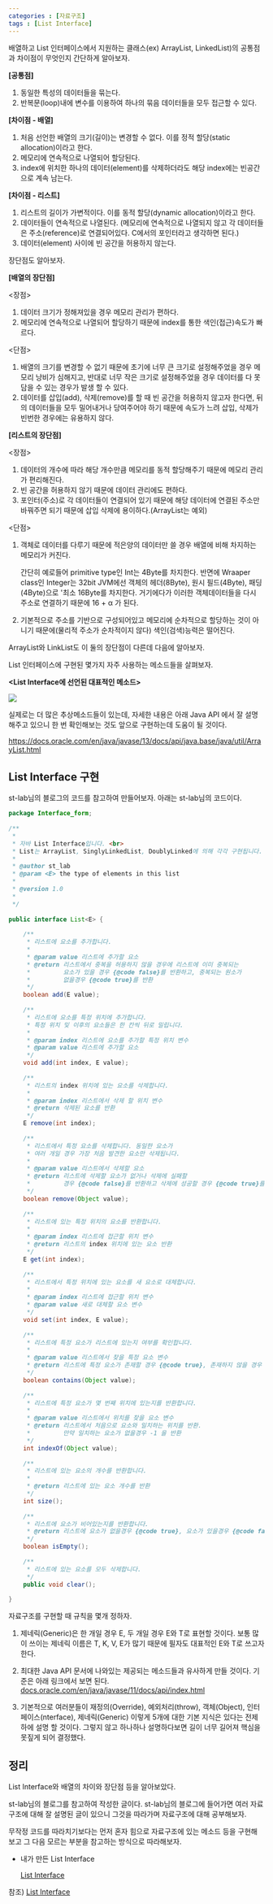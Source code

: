 ```yaml
---
categories : [자료구조]
tags : [List Interface]
---
```


배열하고 List 인터페이스에서 지원하는 클래스(ex) ArrayList, LinkedList)의 공통점과 차이점이 무엇인지 간단하게 알아보자.

**[공통점]**

1. 동일한 특성의 데이터들을 묶는다.
2. 반복문(loop)내에 변수를 이용하여 하나의 묶음 데이터들을 모두 접근할 수 있다.

**[차이점 - 배열]**

1. 처음 선언한 배열의 크기(길이)는 변경할 수 없다. 이를 정적 할당(static allocation)이라고 한다.
2. 메모리에 연속적으로 나열되어 할당된다.
3. index에 위치한 하나의 데이터(element)를 삭제하더라도 해당 index에는 빈공간으로 계속 남는다. 

**[차이점 - 리스트]**

1. 리스트의 길이가 가변적이다. 이를 동적 할당(dynamic allocation)이라고 한다.
2. 데이터들이 연속적으로 나열된다. (메모리에 연속적으로 나열되지 않고 각 데이터들은 주소(reference)로 연결되어있다. C에서의 포인터라고 생각하면 된다.)
3. 데이터(element) 사이에 빈 공간을 허용하지 않는다.



장단점도 알아보자.

**[배열의 장단점]**

<장점>

1. 데이터 크기가 정해져있을 경우 메모리 관리가 편하다.
2. 메모리에 연속적으로 나열되어 할당하기 때문에 index를 통한 색인(접근)속도가 빠르다.

<단점>

1. 배열의 크기를 변경할 수 없기 때문에 초기에 너무 큰 크기로 설정해주었을 경우 메모리 낭비가 심해지고, 반대로 너무 작은 크기로 설정해주었을 경우 데이터를 다 못담을 수 있는 경우가 발생 할 수 있다.
2. 데이터를 삽입(add), 삭제(remove)를 할 때 빈 공간을 허용하지 않고자 한다면, 뒤의 데이터들을 모두 밀어내거나 당여주어야 하기 때문에 속도가 느려 삽입, 삭제가 빈번한 경우에는 유용하지 않다.



**[리스트의 장단점]**

<장점>

1. 데이터의 개수에 따라 해당 개수만큼 메모리를 동적 할당해주기 때문에 메모리 관리가 편리해진다.
2. 빈 공간을 허용하지 않기 때문에 데이터 관리에도 편하다.
3. 포인터(주소)로 각 데이터들이 연결되어 있기 때문에 해당 데이터에 연결된 주소만 바꿔주면 되기 때문에 삽입 삭제에 용이하다.(ArrayList는 예외)

<단점>

1. 객체로 데이터를 다루기 때문에 적은양의 데이터만 쓸 경우 배열에 비해 차지하는 메모리가 커진다.

   간단히 예로들어 primitive type인 Int는 4Byte를 차지한다. 반면에 Wraaper class인 Integer는 32bit JVM에선 객체의 헤더(8Byte), 원시 필드(4Byte), 패딩(4Byte)으로 '최소 16Byte를 차지한다. 거기에다가 이러한 객체데이터들을 다시 주소로 연결하기 때문에 16 + α 가 된다.

2. 기본적으로 주소를 기반으로 구성되어있고 메모리에 순차적으로 할당하는 것이 아니기 때문에(물리적 주소가 순차적이지 않다) 색인(검색)능력은 떨어진다.



ArrayList와 LinkList도 이 둘의 장단점이 다른데 다음에 알아보자.

List 인터페이스에 구현된 몇가지 자주 사용하는 메소드들을 살펴보자.



**<List Interface에 선언된 대표적인 메소드>**

![](https://blog.kakaocdn.net/dn/bD25oy/btqKjcJw8ME/MhhaKCzEFHOQR3wqXruzYK/img.png)

실제로는 더 많은 추상메소드들이 있는데, 자세한 내용은 아래 Java API 에서 잘 설명해주고 있으니 한 번 확인해보는 것도 앞으로 구현하는데 도움이 될 것이다.

https://docs.oracle.com/en/java/javase/13/docs/api/java.base/java/util/ArrayList.html



## List Interface 구현

st-lab님의 블로그의 코드를 참고하여 만들어보자. 아래는 st-lab님의 코드이다.

```java
package Interface_form;
 
/**
 * 
 * 자바 List Interface입니다. <br>
 * List는 ArrayList, SinglyLinkedList, DoublyLinked에 의해 각각 구현됩니다.
 * 
 * @author st_lab
 * @param <E> the type of elements in this list
 *
 * @version 1.0
 * 
 */
 
public interface List<E> {
 
	/**
	 * 리스트에 요소를 추가합니다.
	 * 
	 * @param value 리스트에 추가할 요소
	 * @return 리스트에서 중복을 허용하지 않을 경우에 리스트에 이미 중복되는 
	 *         요소가 있을 경우 {@code false}를 반환하고, 중복되는 원소가
	 *         없을경우 {@code true}를 반환
	 */
	boolean add(E value);
 
	/**
	 * 리스트에 요소를 특정 위치에 추가합니다. 
	 * 특정 위치 및 이후의 요소들은 한 칸씩 뒤로 밀립니다.
	 * 
	 * @param index 리스트에 요소를 추가할 특정 위치 변수
	 * @param value 리스트에 추가할 요소
	 */
	void add(int index, E value);
 
	/**
	 * 리스트의 index 위치에 있는 요소를 삭제합니다.
	 * 
	 * @param index 리스트에서 삭제 할 위치 변수
	 * @return 삭제된 요소를 반환
	 */
	E remove(int index);
 
	/**
	 * 리스트에서 특정 요소를 삭제합니다. 동일한 요소가 
	 * 여러 개일 경우 가장 처음 발견한 요소만 삭제됩니다.
	 * 
	 * @param value 리스트에서 삭제할 요소
	 * @return 리스트에 삭제할 요소가 없거나 삭제에 실패할 
	 *         경우 {@code false}를 반환하고 삭제에 성공할 경우 {@code true}를 반환 
	 */
	boolean remove(Object value);
 
	/**
	 * 리스트에 있는 특정 위치의 요소를 반환합니다.
	 * 
	 * @param index 리스트에 접근할 위치 변수 
	 * @return 리스트의 index 위치에 있는 요소 반환 
	 */
	E get(int index);
 
	/**
	 * 리스트에서 특정 위치에 있는 요소를 새 요소로 대체합니다.
	 * 
	 * @param index 리스트에 접근할 위치 변수 
	 * @param value 새로 대체할 요소 변수 
	 */
	void set(int index, E value);
 
	/**
	 * 리스트에 특정 요소가 리스트에 있는지 여부를 확인합니다.
	 * 
	 * @param value 리스트에서 찾을 특정 요소 변수 
	 * @return 리스트에 특정 요소가 존재할 경우 {@code true}, 존재하지 않을 경우 {@code false}를 반환  
	 */
	boolean contains(Object value);
 
	/**
	 * 리스트에 특정 요소가 몇 번째 위치에 있는지를 반환합니다.
	 * 
	 * @param value 리스트에서 위치를 찾을 요소 변수  
	 * @return 리스트에서 처음으로 요소와 일치하는 위치를 반환.
	 *         만약 일치하는 요소가 없을경우 -1 을 반환 
	 */
	int indexOf(Object value);
 
	/**
	 * 리스트에 있는 요소의 개수를 반환합니다.
	 * 
	 * @return 리스트에 있는 요소 개수를 반환  
	 */
	int size();
 
	/**
	 * 리스트에 요소가 비어있는지를 반환합니다.
	 * @return 리스트에 요소가 없을경우 {@code true}, 요소가 있을경우 {@code false}를 반환 
	 */
	boolean isEmpty();
 
	/**
	 * 리스트에 있는 요소를 모두 삭제합니다.
	 */
	public void clear();
 
}
```

자료구조를 구현할 때 규칙을 몇개 정하자.

1. 제네릭(Generic)은 한 개일 경우 E, 두 개일 경우 E와 T로 표현할 것이다. 보통 많이 쓰이는 제네릭 이름은 T, K, V, E가 많기 때문에 필자도 대표적인 E와 T로 쓰고자 한다.

 

2. 최대한 Java API 문서에 나와있는 제공되는 메소드들과 유사하게 만들 것이다. 기준은 아래 링크에서 보면 된다. [docs.oracle.com/en/java/javase/11/docs/api/index.html](https://docs.oracle.com/en/java/javase/11/docs/api/index.html)

 

3. 기본적으로 여러분들이 재정의(Override), 예외처리(throw), 객체(Object), 인터페이스(nterface), 제네릭(Generic) 이렇게 5개에 대한 기본 지식은 있다는 전제하에 설명 할 것이다. 그렇지 않고 하나하나 설명하다보면 길이 너무 길어져 핵심을 못짚게 되어 결정했다.

## 정리

List Interface와 배열의 차이와 장단점 등을 알아보았다.

st-lab님의 블로그를 참고하여 작성한 글이다. st-lab님의 블로그에 들어가면 여러 자료구조에 대해 잘 설명된 글이 있으니 그것을 따라가며 자료구조에 대해 공부해보자.

무작정 코드를 따라치기보다는 먼저 혼자 힘으로 자료구조에 있는 메소드 등을 구현해 보고 그 다음 모르는 부분을 참고하는 방식으로 따라해보자.

- 내가 만든 List Interface

  [List Interface](https://github.com/sunjong0214/DataStructure/blob/main/Interface_form/List.java)



참조) [List Interface](https://st-lab.tistory.com/146)